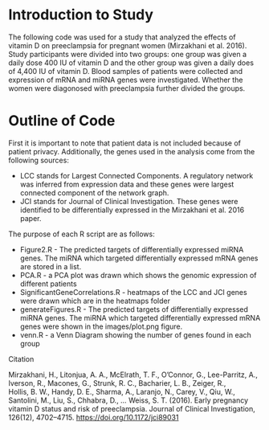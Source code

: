 # Introduction to Study

The following code was used for a study that analyzed the effects of vitamin D on preeclampsia for pregnant women (Mirzakhani et al. 2016). Study participants were divided into two groups: one group was given a daily dose 400 IU of vitamin D and the other group was given a daily does of 4,400 IU of vitamin D. Blood samples of patients were collected and expression of mRNA and miRNA genes were investigated. Whether the women were diagonosed with preeclampsia further divided the groups. 

# Outline of Code

First it is important to note that patient data is not included because of patient privacy. Additionally, the genes used in the analysis come from the following sources:

- LCC stands for Largest Connected Components. A regulatory network was inferred from expression data and these genes were largest connected component of the network graph.
- JCI stands for Journal of Clinical Investigation. These genes were identified to be differentially expressed in the Mirzakhani et al. 2016 paper.

The purpose of each R script are as follows:

- Figure2.R - The predicted targets of differentially expressed miRNA genes. The miRNA which targeted differentially expressed mRNA genes are stored in a list.
- PCA.R - a PCA plot was drawn which shows the genomic expression of different patients
- SignificantGeneCorrelations.R - heatmaps of the LCC and JCI genes were drawn which are in the heatmaps folder
- generateFigures.R - The predicted targets of differentially expressed miRNA genes. The miRNA which targeted differentially expressed mRNA genes were shown in the images/plot.png figure.
- venn.R - a Venn Diagram showing the number of genes found in each group

Citation

Mirzakhani, H., Litonjua, A. A., McElrath, T. F., O’Connor, G., Lee-Parritz, A., Iverson, R., Macones, G., Strunk, R. C., Bacharier, L. B., Zeiger, R.,       
  Hollis, B. W., Handy, D. E., Sharma, A., Laranjo, N., Carey, V., Qiu, W., Santolini, M., Liu, S., Chhabra, D., … Weiss, S. T. (2016). Early pregnancy 
  vitamin D status and risk of preeclampsia. Journal of Clinical Investigation, 126(12), 4702–4715. https://doi.org/10.1172/jci89031 
